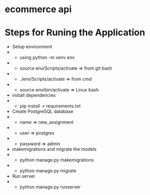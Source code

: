 # ecommerce api 


# Steps for Runing the Application
- Setup environment
- - using python -m venv env 
- - source env/Scripts/activate => from git bash
- - ./env/Scripts/activate => from cmd
- - source env/bin/activate => Linux bash
- install dependencies
- - pip install -r requirements.txt
- Create PostgreSQL database 
- - name => new_assignment
- - user => postgres
- - password => admin
- makemigrations and migrate the models
- - python manage.py makemigrations
- - python manage.py migrate
- Run server
- - python manage.py runserver